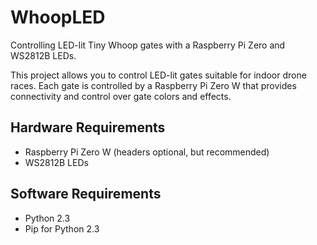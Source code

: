 # WhoopLED
Controlling LED-lit Tiny Whoop gates with a Raspberry Pi Zero and WS2812B LEDs.

This project allows you to control LED-lit gates suitable for indoor drone races. Each gate is controlled by a Raspberry Pi Zero W that provides connectivity and control over gate colors and effects. 

## Hardware Requirements
* Raspberry Pi Zero W (headers optional, but recommended)
* WS2812B LEDs

## Software Requirements
* Python 2.3
* Pip for Python 2.3


